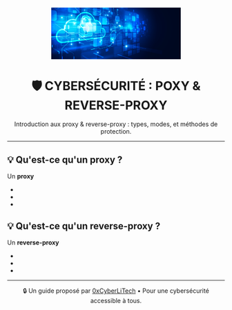 <p align="center">
  <img src="./images/Cloud-et-securite.png" alt="Cloud et Sécurité" width="300">
</p>

<h1 align="center">🛡️ CYBERSÉCURITÉ : POXY & REVERSE-PROXY</h1>

<p align="center">
  Introduction aux proxy & reverse-proxy : types, modes, et méthodes de protection.
</p>

---

## 💡 Qu'est-ce qu'un proxy ?

Un **proxy**

- 
- 
-

## 💡 Qu'est-ce qu'un reverse-proxy ?

Un **reverse-proxy**

- 
- 
-

---

<p align="center">
  🔒 Un guide proposé par <a href="https://github.com/0xCyberLiTech">0xCyberLiTech</a> • Pour une cybersécurité accessible à tous.
</p>

